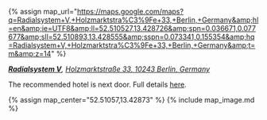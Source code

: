 {% assign map_url="https://maps.google.com/maps?q=Radialsystem+V,+Holzmarktstra%C3%9Fe+33,+Berlin,+Germany&amp;hl=en&amp;ie=UTF8&amp;ll=52.510527,13.428726&amp;spn=0.036671,0.077677&amp;sll=52.510893,13.428555&amp;sspn=0.073341,0.155354&amp;hq=Radialsystem+V,+Holzmarktstra%C3%9Fe+33,+Berlin,+Germany&amp;t=m&amp;z=14" %}


  <address itemprop="address" itemscope="" itemtype="http://schema.org/EventVenue">
    <strong itemprop="name"><a href="{{ map_url }}">Radialsystem V</a></strong>,
    <span itemprop="address" itemscope="" itemtype="http://schema.org/PostalAddress">
      <a href="{{ map_url }}">
        <span itemprop="streetAddress">Holzmarktstraße 33</span>,
        <span itemprop="postalCode">10243</span> <span itemprop="addressLocality">Berlin</span>,
        <span itemprop="addressCountry">Germany</span>
      </a>
    </span>
  </address>

  The recommended hotel is next door. Full details [here](/news/2014/08/02/hotel.html).

{% assign map_center="52.51057,13.42873" %}
{% include map_image.md %}

